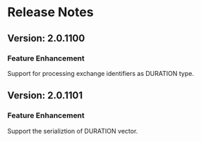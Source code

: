 # Release Notes

## Version: 2.0.1100

### Feature Enhancement

Support for processing exchange identifiers as DURATION type.  

## Version: 2.0.1101

### Feature Enhancement

Support the serializtion of DURATION vector. 
